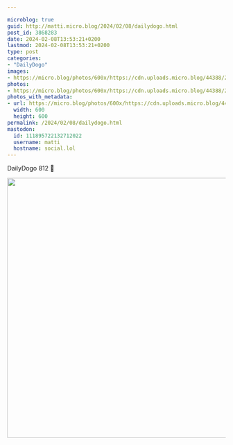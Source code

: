 ```yaml
---

microblog: true
guid: http://matti.micro.blog/2024/02/08/dailydogo.html
post_id: 3868283
date: 2024-02-08T13:53:21+0200
lastmod: 2024-02-08T13:53:21+0200
type: post
categories:
- "DailyDogo"
images:
- https://micro.blog/photos/600x/https://cdn.uploads.micro.blog/44388/2024/f773600554dd42b3b7758e3dfdb11522.jpg
photos:
- https://micro.blog/photos/600x/https://cdn.uploads.micro.blog/44388/2024/f773600554dd42b3b7758e3dfdb11522.jpg
photos_with_metadata:
- url: https://micro.blog/photos/600x/https://cdn.uploads.micro.blog/44388/2024/f773600554dd42b3b7758e3dfdb11522.jpg
  width: 600
  height: 600
permalink: /2024/02/08/dailydogo.html
mastodon:
  id: 111895722132712022
  username: matti
  hostname: social.lol
---
```

DailyDogo 812 🐶

<img src="https://micro.blog/photos/600x/https://blog.martin-haehnel.de/uploads/2024/f773600554dd42b3b7758e3dfdb11522.jpg" width="600" height="600" alt="" />
